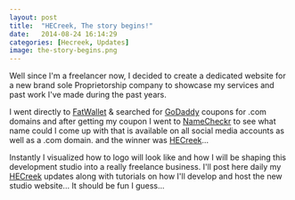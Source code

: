 ```yaml
---
layout: post
title:  "HECreek, The story begins!"
date:   2014-08-24 16:14:29
categories: [Hecreek, Updates]
image: the-story-begins.png
---
```

Well since I'm a freelancer now, I decided to create a dedicated website for a new brand sole Proprietorship company to showcase my services and past work I've made during the past years.

I went directly to [FatWallet][fatwallet] & searched for [GoDaddy][godaddy] coupons for .com domains and after getting my coupon I went to [NameCheckr][namecheckr] to see what name could I come up with that is available on all social media accounts as well as a .com domain. and the winner was [HECreek][hecreek]... 

Instantly I visualized how to logo will look like and how I will be shaping this development studio into a really freelance business. I'll post here daily my [HECreek][hecreek] updates along with tutorials on how I'll develop and host the new studio website... It should be fun I guess...

[fatwallet]: 		http://www.fatwallet.com/
[godaddy]: 			http://www.godaddy.com/
[namecheckr]: 	http://www.namecheckr.com/
[hecreek]: 			http://www.hecreek.com/